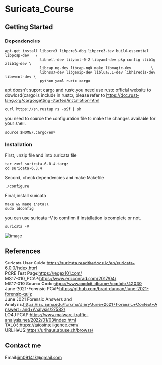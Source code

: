 # Suricata_Course

## Getting Started

### Dependencies

```
apt-get install libpcre3 libpcre3-dbg libpcre3-dev build-essential libpcap-dev   \
                libnet1-dev libyaml-0-2 libyaml-dev pkg-config zlib1g zlib1g-dev \
                libcap-ng-dev libcap-ng0 make libmagic-dev         \
                libnss3-dev libgeoip-dev liblua5.1-dev libhiredis-dev libevent-dev \
                python-yaml rustc cargo
```

apt doesn't suport cargo and rustc.you need use rustc official website to dowload(cargo is include in rustc), please refer to https://doc.rust-lang.org/cargo/getting-started/installation.html  
```
curl https://sh.rustup.rs -sSf | sh
```
you need to source the configuration file to make the changes available for your shell.
```
source $HOME/.cargo/env
```

### Installation
First, unzip file and into suricata file
```
tar zxvf suricata-6.0.4.targz
cd suricata-6.0.4
```
Second, check dependencies and make Makefile
```
./configure
```
Final, install suricata
```
make && make install
sudo ldconfig
```
you can use suricata -V to comfirm if installation is complete or not.
```
suricata -V
```
![image](https://user-images.githubusercontent.com/67756786/159440448-8f67b08f-6327-41cb-920f-c8a98c42ecba.png)

## References
Suricata User Guide:https://suricata.readthedocs.io/en/suricata-6.0.0/index.html  
PCRE Test Page:https://regex101.com/  
MS17-010_PCAP:https://www.ericconrad.com/2017/04/  
MS17-010 Source Code:https://www.exploit-db.com/exploits/42030  
June-2021-Forensic PCAP:https://github.com/brad-duncan/June-2021-forensic-quiz  
June 2021 Forensic Answers and Analysis:https://isc.sans.edu/forums/diary/June+2021+Forensic+Contest+Answers+and+Analysis/27582/  
LO4J PCAP:https://www.malware-traffic-analysis.net/2022/01/03/index.html  
TALOS:https://talosintelligence.com/  
URLHAUS:https://urlhaus.abuse.ch/browse/  

## Contact me
Email:jim091418@gmail.com
